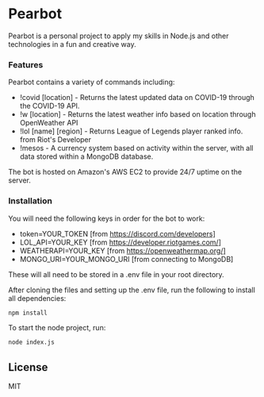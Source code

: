 # Pearbot

Pearbot is a personal project to apply my skills in Node.js and other technologies in a fun and creative way.

### Features

Pearbot contains a variety of commands including:
  - !covid [location] - Returns the latest updated data on COVID-19 through the COVID-19 API.
  - !w [location] - Returns the latest weather info based on location through OpenWeather API
  - !lol [name] [region] - Returns League of Legends player ranked info. from Riot's Developer 
  - !mesos - A currency system based on activity within the server, with all data stored within a MongoDB database.

The bot is hosted on Amazon's AWS EC2 to provide 24/7 uptime on the server.

### Installation
You will need the following keys in order for the bot to work:
* token=YOUR_TOKEN [from https://discord.com/developers]
* LOL_API=YOUR_KEY [from https://developer.riotgames.com/]
* WEATHERAPI=YOUR_KEY [from https://openweathermap.org/]
* MONGO_URI=YOUR_MONGO_URI [from connecting to MongoDB]


These will all need to be stored in a .env file in your root directory.

After cloning the files and setting up the .env file, run the following to install all dependencies:
```sh
npm install 
```
To start the node project, run:
```sh
node index.js
```

License
----

MIT

